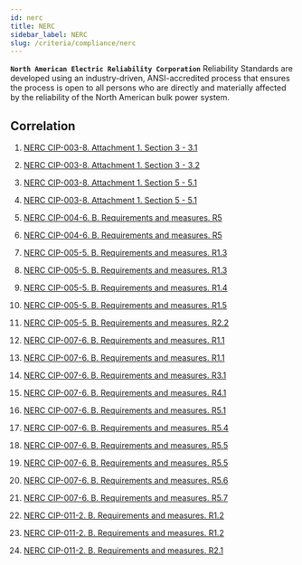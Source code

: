 ```yaml
---
id: nerc
title: NERC
sidebar_label: NERC
slug: /criteria/compliance/nerc
---
```


**`North American Electric Reliability Corporation`**
Reliability Standards
are developed using an industry-driven,
ANSI-accredited process
that ensures the process is open to all persons
who are directly and materially affected
by the reliability of the North American bulk power system.

## Correlation

1. [NERC CIP-003-8. Attachment 1. Section 3 - 3.1](/criteria/requirements/176)

1. [NERC CIP-003-8. Attachment 1. Section 3 - 3.2](/criteria/requirements/264)

1. [NERC CIP-003-8. Attachment 1. Section 5 - 5.1](/criteria/requirements/041)

1. [NERC CIP-003-8. Attachment 1. Section 5 - 5.1](/criteria/requirements/273)

1. [NERC CIP-004-6. B. Requirements and measures. R5](/criteria/requirements/034)

1. [NERC CIP-004-6. B. Requirements and measures. R5](/criteria/requirements/114)

1. [NERC CIP-005-5. B. Requirements and measures. R1.3](/criteria/requirements/096)

1. [NERC CIP-005-5. B. Requirements and measures. R1.3](/criteria/requirements/341)

1. [NERC CIP-005-5. B. Requirements and measures. R1.4](/criteria/requirements/264)

1. [NERC CIP-005-5. B. Requirements and measures. R1.5](/criteria/requirements/273)

1. [NERC CIP-005-5. B. Requirements and measures. R2.2](/criteria/requirements/181)

1. [NERC CIP-007-6. B. Requirements and measures. R1.1](/criteria/requirements/250)

1. [NERC CIP-007-6. B. Requirements and measures. R1.1](/criteria/requirements/255)

1. [NERC CIP-007-6. B. Requirements and measures. R3.1](/criteria/requirements/155)

1. [NERC CIP-007-6. B. Requirements and measures. R4.1](/criteria/requirements/075)

1. [NERC CIP-007-6. B. Requirements and measures. R5.1](/criteria/requirements/264)

1. [NERC CIP-007-6. B. Requirements and measures. R5.4](/criteria/requirements/142)

1. [NERC CIP-007-6. B. Requirements and measures. R5.5](/criteria/requirements/132)

1. [NERC CIP-007-6. B. Requirements and measures. R5.5](/criteria/requirements/133)

1. [NERC CIP-007-6. B. Requirements and measures. R5.6](/criteria/requirements/130)

1. [NERC CIP-007-6. B. Requirements and measures. R5.7](/criteria/requirements/237)

1. [NERC CIP-011-2. B. Requirements and measures. R1.2](/criteria/requirements/181)

1. [NERC CIP-011-2. B. Requirements and measures. R1.2](/criteria/requirements/185)

1. [NERC CIP-011-2. B. Requirements and measures. R2.1](/criteria/requirements/183)
